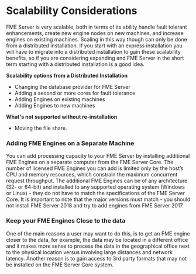 # Scalability Considerations #

FME Server is very scalable, both in terms of its ability handle fault tolerant enhancements, create new engine nodes on new machines, and increase engines on existing machines. Scaling in this way though can only be done from a distributed installation. If you start with an express installation you will have to migrate into a distributed installation to gain these scalability benefits, so if you are considering expanding and FME Server in the short term starting with a distributed installation is a good idea.

**Scalability options from a Distributed Installation**

- Changing the database provider for FME Server
- Adding a second or more cores for fault tolerance
- Adding Engines on existing machines
- Adding Engines to new machines

**What's not supported without re-installation**

- Moving the file share.


### Adding FME Engines on a Separate Machine ###

You can add processing capacity to your FME Server by installing additional FME Engines on a separate computer from the FME Server Core.
The number of licensed FME Engines you can add is limited only by the host’s CPU and memory resources, which constrain the maximum concurrent request throughput.
The additional FME Engines can be of any architecture (32- or 64-bit) and installed to any supported operating system (Windows or Linux) - they do not have to match the specifications of the FME Server Core. It is important to note that the major versions must match - you should not install FME Server 2018 and try to add engines from FME Server 2017.

### Keep your FME Engines Close to the data ###

One of the main reasons a user may want to do this, is to get an FME engine closer to the data, for example, the data may be located in a different office and it makes more sense to process the data in the geographical office next to the physical location versus involving large distances and network latency. Another reason is to gain access to 3rd party formats that may not be installed on the FME Server Core system.
